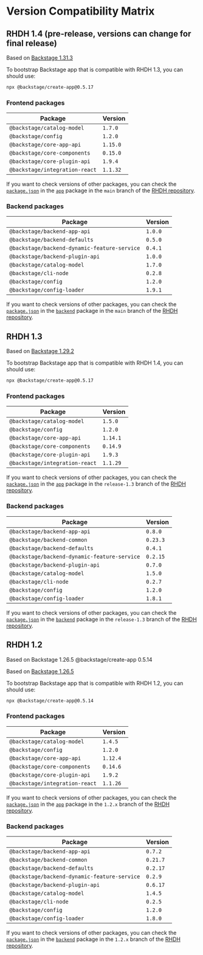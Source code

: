 # Version Compatibility Matrix

## RHDH 1.4 (pre-release, versions can change for final release)

<!-- source
https://github.com/janus-idp/backstage-showcase/blob/main/backstage.json
-->

Based on [Backstage 1.31.3](https://backstage.io/docs/releases/v1.31.0)

To bootstrap Backstage app that is compatible with RHDH 1.3, you can should use:

```bash
npx @backstage/create-app@0.5.17
```

### Frontend packages

| **Package**                    | **Version** |
| ------------------------------ | ----------- |
| `@backstage/catalog-model`     | `1.7.0`     |
| `@backstage/config`            | `1.2.0`     |
| `@backstage/core-app-api`      | `1.15.0`    |
| `@backstage/core-components`   | `0.15.0`    |
| `@backstage/core-plugin-api`   | `1.9.4`     |
| `@backstage/integration-react` | `1.1.32`    |

If you want to check versions of other packages, you can check the [`package.json`](https://github.com/janus-idp/backstage-showcase/blob/main/packages/app/package.json) in the [`app`](https://github.com/janus-idp/backstage-showcase/tree/main/packages/app) package in the `main` branch of the [RHDH repository](https://github.com/janus-idp/backstage-showcase/tree/main).

### Backend packages

| **Package**                                  | **Version** |
| -------------------------------------------- | ----------- |
| `@backstage/backend-app-api`                 | `1.0.0`     |
| `@backstage/backend-defaults`                | `0.5.0`     |
| `@backstage/backend-dynamic-feature-service` | `0.4.1`     |
| `@backstage/backend-plugin-api`              | `1.0.0`     |
| `@backstage/catalog-model`                   | `1.7.0`     |
| `@backstage/cli-node`                        | `0.2.8`     |
| `@backstage/config`                          | `1.2.0`     |
| `@backstage/config-loader`                   | `1.9.1`     |

If you want to check versions of other packages, you can check the [`package.json`](https://github.com/janus-idp/backstage-showcase/blob/main/packages/backend/package.json) in the [`backend`](https://github.com/janus-idp/backstage-showcase/tree/main/packages/backend) package in the `main` branch of the [RHDH repository](https://github.com/janus-idp/backstage-showcase/tree/main).

## RHDH 1.3

<!-- source
https://github.com/janus-idp/backstage-showcase/blob/release-1.3/backstage.json
-->

Based on [Backstage 1.29.2](https://backstage.io/docs/releases/v1.29.0)

To bootstrap Backstage app that is compatible with RHDH 1.4, you can should use:

```bash
npx @backstage/create-app@0.5.17
```

### Frontend packages

| **Package**                    | **Version** |
| ------------------------------ | ----------- |
| `@backstage/catalog-model`     | `1.5.0`     |
| `@backstage/config`            | `1.2.0`     |
| `@backstage/core-app-api`      | `1.14.1`    |
| `@backstage/core-components`   | `0.14.9`    |
| `@backstage/core-plugin-api`   | `1.9.3`     |
| `@backstage/integration-react` | `1.1.29`    |

If you want to check versions of other packages, you can check the [`package.json`](https://github.com/janus-idp/backstage-showcase/blob/release-1.3/packages/app/package.json) in the [`app`](https://github.com/janus-idp/backstage-showcase/tree/release-1.3/packages/app) package in the `release-1.3` branch of the [RHDH repository](https://github.com/janus-idp/backstage-showcase/tree/release-1.3).

### Backend packages

| **Package**                                  | **Version** |
| -------------------------------------------- | ----------- |
| `@backstage/backend-app-api`                 | `0.8.0`     |
| `@backstage/backend-common`                  | `0.23.3`    |
| `@backstage/backend-defaults`                | `0.4.1`     |
| `@backstage/backend-dynamic-feature-service` | `0.2.15`    |
| `@backstage/backend-plugin-api`              | `0.7.0`     |
| `@backstage/catalog-model`                   | `1.5.0`     |
| `@backstage/cli-node`                        | `0.2.7`     |
| `@backstage/config`                          | `1.2.0`     |
| `@backstage/config-loader`                   | `1.8.1`     |

If you want to check versions of other packages, you can check the [`package.json`](https://github.com/janus-idp/backstage-showcase/blob/release-1.3/packages/backend/package.json) in the [`backend`](https://github.com/janus-idp/backstage-showcase/tree/release-1.3/packages/backend) package in the `release-1.3` branch of the [RHDH repository](https://github.com/janus-idp/backstage-showcase/tree/release-1.3).

## RHDH 1.2

Based on Backstage 1.26.5
@backstage/create-app 0.5.14

<!-- source
https://github.com/janus-idp/backstage-showcase/blob/1.2.x/backstage.json
-->

Based on [Backstage 1.26.5](https://backstage.io/docs/releases/v1.26.0)

To bootstrap Backstage app that is compatible with RHDH 1.2, you can should use:

```bash
npx @backstage/create-app@0.5.14
```

### Frontend packages

| **Package**                    | **Version** |
| ------------------------------ | ----------- |
| `@backstage/catalog-model`     | `1.4.5`     |
| `@backstage/config`            | `1.2.0`     |
| `@backstage/core-app-api`      | `1.12.4`    |
| `@backstage/core-components`   | `0.14.6`    |
| `@backstage/core-plugin-api`   | `1.9.2`     |
| `@backstage/integration-react` | `1.1.26`    |

If you want to check versions of other packages, you can check the [`package.json`](https://github.com/janus-idp/backstage-showcase/blob/1.2.x/packages/app/package.json) in the [`app`](https://github.com/janus-idp/backstage-showcase/tree/1.2.x/packages/app) package in the `1.2.x` branch of the [RHDH repository](https://github.com/janus-idp/backstage-showcase/tree/1.2.x).

### Backend packages

| **Package**                                  | **Version** |
| -------------------------------------------- | ----------- |
| `@backstage/backend-app-api`                 | `0.7.2`     |
| `@backstage/backend-common`                  | `0.21.7`    |
| `@backstage/backend-defaults`                | `0.2.17`    |
| `@backstage/backend-dynamic-feature-service` | `0.2.9`     |
| `@backstage/backend-plugin-api`              | `0.6.17`    |
| `@backstage/catalog-model`                   | `1.4.5`     |
| `@backstage/cli-node`                        | `0.2.5`     |
| `@backstage/config`                          | `1.2.0`     |
| `@backstage/config-loader`                   | `1.8.0`     |

If you want to check versions of other packages, you can check the [`package.json`](https://github.com/janus-idp/backstage-showcase/blob/1.2.x/packages/backend/package.json) in the [`backend`](https://github.com/janus-idp/backstage-showcase/tree/1.2.x/packages/backend) package in the `1.2.x` branch of the [RHDH repository](https://github.com/janus-idp/backstage-showcase/tree/1.2.x).
